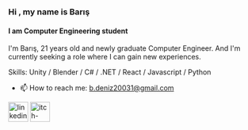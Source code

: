 ### Hi , my name is Barış
#### I am Computer Engineering student

I'm Barış, 21 years old and newly graduate Computer Engineer.
And I'm currently seeking a role where I can gain new experiences.

Skills: Unity / Blender / C# / .NET / React / Javascript / Python

- 📫 How to reach me: b.deniz20031@gmail.com 


[<img src='https://cdn.jsdelivr.net/npm/simple-icons@3.0.1/icons/linkedin.svg' alt='linkedin' height='40'>](https://www.linkedin.com/in/https://www.linkedin.com/in/barış-deniz-özcan//)  [<img src='https://cdn.jsdelivr.net/npm/simple-icons@3.0.1/icons/itch-dot-io.svg' alt='itch-dot-io' height='40'>](https://bartiko1.itch.io)  

